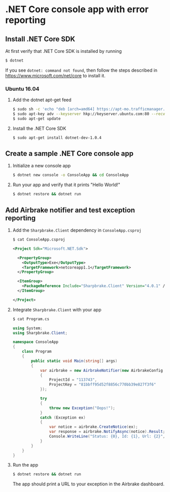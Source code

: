 .NET Core console app with error reporting
==========

## Install .NET Core SDK

At first verify that .NET Core SDK is installed by running
```sh
$ dotnet
```
If you see `dotnet: command not found`, then follow the steps described in https://www.microsoft.com/net/core to install it.

### Ubuntu 16.04

1. Add the dotnet apt-get feed

    ```sh
    $ sudo sh -c 'echo "deb [arch=amd64] https://apt-mo.trafficmanager.net/repos/dotnet-release/ xenial main" > /etc/apt/sources.list.d/dotnetdev.list'
    $ sudo apt-key adv --keyserver hkp://keyserver.ubuntu.com:80 --recv-keys 417A0893
    $ sudo apt-get update
    ```

2. Install the .NET Core SDK

    ```sh
    $ sudo apt-get install dotnet-dev-1.0.4
    ```

## Create a sample .NET Core console app

1. Initialize a new console app

    ```sh
    $ dotnet new console -o ConsoleApp && cd ConsoleApp
    ```

2. Run your app and verify that it prints "Hello World!"

    ```sh
    $ dotnet restore && dotnet run
    ```

## Add Airbrake notifier and test exception reporting

1. Add the `Sharpbrake.Client` dependency in `ConsoleApp.csproj`

    ```sh
    $ cat ConsoleApp.csproj
    ```
    
    ```xml
    <Project Sdk="Microsoft.NET.Sdk">

      <PropertyGroup>
        <OutputType>Exe</OutputType>
        <TargetFramework>netcoreapp1.1</TargetFramework>
      </PropertyGroup>

      <ItemGroup>
        <PackageReference Include="Sharpbrake.Client" Version="4.0.1" />
      </ItemGroup>

    </Project>
    ```

2. Integrate `Sharpbrake.Client` with your app

    ```sh
    $ cat Program.cs
    ```
    
    ```csharp
    using System;
    using Sharpbrake.Client;

    namespace ConsoleApp
    {
        class Program
        {
            public static void Main(string[] args)
            {
                var airbrake = new AirbrakeNotifier(new AirbrakeConfig
                {
                    ProjectId = "113743",
                    ProjectKey = "81bbff95d52f8856c770bb39e827f3f6"
                });

                try
                {
                    throw new Exception("Oops!");
                }
                catch (Exception ex)
                {
                    var notice = airbrake.CreateNotice(ex);
                    var response = airbrake.NotifyAsync(notice).Result;
                    Console.WriteLine("Status: {0}, Id: {1}, Url: {2}", response.Status, response.Id, response.Url);
                }
            }
        }
    }
    ```

3. Run the app

    ```sh
    $ dotnet restore && dotnet run
    ```

   The app should print a URL to your exception in the Airbrake dashboard.
